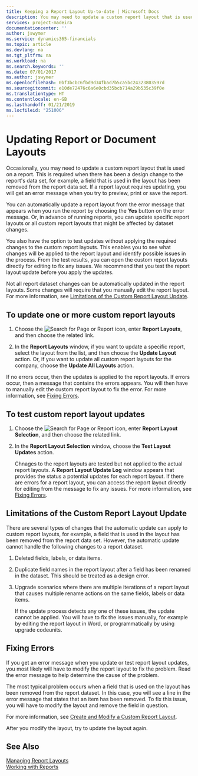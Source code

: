 ```yaml
---
title: Keeping a Report Layout Up-to-date | Microsoft Docs
description: You may need to update a custom report layout that is used on a report. This is required when there has been a design change to the report's data set, for example, a field that is used in the layout has been removed from the report data set.
services: project-madeira
documentationcenter: ''
author: jswymer
ms.service: dynamics365-financials
ms.topic: article
ms.devlang: na
ms.tgt_pltfrm: na
ms.workload: na
ms.search.keywords: ''
ms.date: 07/01/2017
ms.author: jswymer
ms.openlocfilehash: 0bf3bcbc6fbd9d34fbad7b5ca5bc24323803597d
ms.sourcegitcommit: e10de72476c6a6e0cbd35bcb714a29b535c39f0e
ms.translationtype: HT
ms.contentlocale: en-GB
ms.lasthandoff: 01/21/2019
ms.locfileid: "251006"
---
```

# <a name="updating-report-or-document-layouts"></a>Updating Report or Document Layouts
Occasionally, you may need to update a custom report layout that is used on a report. This is required when there has been a design change to the report's data set, for example, a field that is used in the layout has been removed from the report data set. If a report layout requires updating, you will get an error message when you try to preview, print or save the report.  
  
You can automatically update a report layout from the error message that appears when you run the report by choosing the **Yes** button on the error message. Or, in advance of running reports, you can update specific report layouts or all custom report layouts that might be affected by dataset changes.  
  
You also have the option to test updates without applying the required changes to the custom report layouts. This enables you to see what changes will be applied to the report layout and identify possible issues in the process. From the test results, you can open the custom report layouts directly for editing to fix any issues. We recommend that you test the report layout update before you apply the updates.  
  
Not all report dataset changes can be automatically updated in the report layouts. Some changes will require that you manually edit the report layout. For more information, see [Limitations of the Custom Report Layout Update](ui-update-report-layouts.md#UpdateLimitations).  
  
## <a name="to-update-one-or-more-custom-report-layouts"></a>To update one or more custom report layouts  
  
1.  Choose the ![Search for Page or Report](media/ui-search/search_small.png "Search for Page or Report icon") icon, enter **Report Layouts**, and then choose the related link.  
  
2.  In the **Report Layouts** window, if you want to update a specific report, select the layout from the list, and then choose the **Update Layout** action. Or, if you want to update all custom report layouts for the company, choose the **Update All Layouts** action.  

If no errors occur, then the updates is applied to the report layouts. If errors occur, then a message that contains the errors appears. You will then have to manually edit the custom report layout to fix the error. For more information, see [Fixing Errors](ui-update-report-layouts.md#FixErrors).  

## <a name="to-test-custom-report-layout-updates"></a>To test custom report layout updates  
  
1. Choose the ![Search for Page or Report](media/ui-search/search_small.png "Search for Page or Report icon") icon, enter **Report Layout Selection**, and then choose the related link.  
  
2. In the **Report Layout Selection** window, choose the **Test Layout Updates** action.  
  
   Chnages to the report layouts are tested but not applied to the actual report layouts. A **Report Layout Update Log** window appears that provides the status a potential updates for each report layout. If there are errors for a report layout, you can access the report layout directly for editing from the message to fix any issues. For more information, see [Fixing Errors](ui-update-report-layouts.md#FixErrors).  
  
##  <a name="UpdateLimitations"></a> Limitations of the Custom Report Layout Update  
 There are several types of changes that the automatic update can apply to custom report layouts, for example, a field that is used in the layout has been removed from the report data set. However, the automatic update cannot handle the following changes to a report dataset.  
  
1. Deleted fields, labels, or data items.  
  
2. Duplicate field names in the report layout after a field has been renamed in the dataset. This should be treated as a design error.  
  
3. Upgrade scenarios where there are multiple iterations of a report layout that causes multiple rename actions on the same fields, labels or data items.  
  
   If the update process detects any one of these issues, the update cannot be applied. You will have to fix the issues manually, for example by editing the report layout in Word, or programmatically by using upgrade codeunits.  
  
##  <a name="FixErrors"></a> Fixing Errors  
 If you get an error message when you update or test report layout updates, you most likely will have to modify the report layout to fix the problem. Read the error message to help determine the cause of the problem.  
  
 The most typical problem occurs when a field that is used on the layout has been removed from the report dataset. In this case, you will see a line in the error message that states that an item has been removed. To fix this issue, you will have to modify the layout and remove the field in question.  
  
 For more information, see [Create and Modify a Custom Report Layout](ui-how-create-custom-report-layout.md#ModifyCustomLayout).  
  
 After you modify the layout, try to update the layout again.  
  
## <a name="see-also"></a>See Also  
 [Managing Report Layouts](ui-manage-report-layouts.md)  
 [Working with Reports](ui-work-report.md)  
